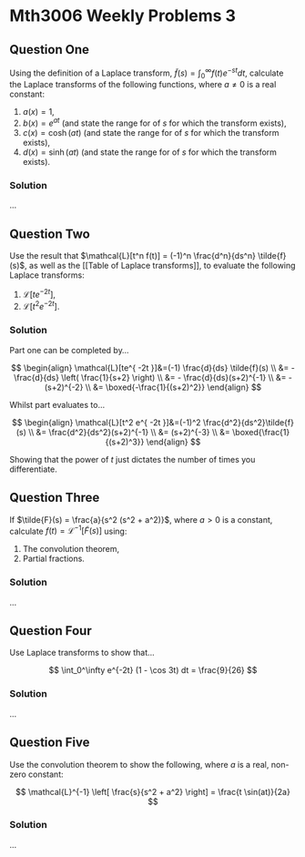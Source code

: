# Mth3006 Weekly Problems 3

## Question One

Using the definition of a Laplace transform, $\tilde{f}(s) = \int_0^\infty f(t) e^{-st} dt$, calculate the Laplace transforms of the following functions, where $a \neq 0$ is a real constant:

1. $a(x)=1$,
2. $b(x)=e^{at}$ (and state the range for of $s$ for which the transform exists),
3. $c(x)=\cosh(at)$ (and state the range for of $s$ for which the transform exists),
4. $d(x)=\sinh(at)$ (and state the range for of $s$ for which the transform exists).

### Solution

…

## Question Two

Use the result that $\mathcal{L}[t^n f(t)] = (-1)^n \frac{d^n}{ds^n} \tilde{f}(s)$, as well as the [[Table of Laplace transforms]], to evaluate the following Laplace transforms:

1. $\mathcal{L}[t e^{-2t}]$,
2. $\mathcal{L}[t^2 e^{-2t}]$.

### Solution

Part one can be completed by…

$$
\begin{align}
\mathcal{L}[te^{ -2t }]&=(-1) \frac{d}{ds} \tilde{f}(s) \\
&= - \frac{d}{ds} \left( \frac{1}{s+2} \right) \\
&= - \frac{d}{ds}(s+2)^{-1} \\
&= -(s+2)^{-2} \\
&= \boxed{-\frac{1}{(s+2)^2}}
\end{align}
$$

Whilst part evaluates to…

$$
\begin{align}
\mathcal{L}[t^2 e^{ -2t }]&=(-1)^2 \frac{d^2}{ds^2}\tilde{f}(s) \\
&= \frac{d^2}{ds^2}(s+2)^{-1} \\
&= (s+2)^{-3} \\
&= \boxed{\frac{1}{(s+2)^3}}
\end{align}
$$

Showing that the power of $t$ just dictates the number of times you differentiate.

## Question Three

If $\tilde{F}(s) = \frac{a}{s^2 (s^2 + a^2)}$, where $a > 0$ is a constant, calculate $f(t) = \mathcal{L}^{-1}[ \tilde{F}(s) ]$ using:

1. The convolution theorem,
2. Partial fractions.

### Solution

…

## Question Four

Use Laplace transforms to show that…

$$
\int_0^\infty e^{-2t} (1 - \cos 3t) dt = \frac{9}{26}
$$

### Solution

…

## Question Five

Use the convolution theorem to show the following, where $a$ is a real, non-zero constant:

$$
\mathcal{L}^{-1} \left[ \frac{s}{s^2 + a^2} \right] = \frac{t \sin(at)}{2a}
$$

### Solution

…
